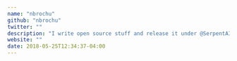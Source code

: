 ```yaml
---
name: "nbrochu"
github: "nbrochu"
twitter: ""
description: "I write open source stuff and release it under @SerpentAI 🐍. Python & JS. I also live stream on [Twitch](https://www.twitch.tv/serpent_ai)"
website: ""
date: 2018-05-25T12:34:37-04:00
---
```


